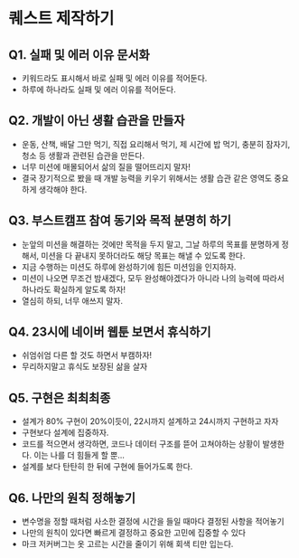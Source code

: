 # 퀘스트 제작하기

## Q1. 실패 및 에러 이유 문서화
- 키워드라도 표시해서 바로 실패 및 에러 이유를 적어둔다.
- 하루에 하나라도 실패 및 에러 이유를 적어둔다.

## Q2. 개발이 아닌 생활 습관을 만들자
- 운동, 산책, 배달 그만 먹기, 직접 요리해서 먹기, 제 시간에 밥 먹기, 충분히 잠자기, 청소 등 생활과 관련된 습관을 만든다.
- 너무 미션에 매몰되어서 삶의 질을 떨어뜨리지 말자!
- 결국 장기적으로 봤을 때 개발 능력을 키우기 위해서는 생활 습관 같은 영역도 중요하게 생각해야 한다.

## Q3. 부스트캠프 참여 동기와 목적 분명히 하기
- 눈앞의 미션을 해결하는 것에만 목적을 두지 말고, 그날 하루의 목표를 분명하게 정해서, 미션을 다 끝내지 못하더라도 해당 목표는 해낼 수 있도록 한다.
- 지금 수행하는 미션도 하루에 완성하기에 힘든 미션임을 인지하자.
- 미션이 나오면 무조건 밤새겠다, 모두 완성해야겠다가 아니라 나의 능력에 따라서 하나라도 확실하게 알도록 하자!
- 열심히 하되, 너무 애쓰지 말자.

## Q4. 23시에 네이버 웹툰 보면서 휴식하기
- 쉬엄쉬엄 다른 할 것도 하면서 부캠하자!
- 무리하지말고 휴식도 보장된 삶을 살자

## Q5. 구현은 최최최종
- 설계가 80% 구현이 20%이듯이, 22시까지 설계하고 24시까지 구현하고 자자
- 구현보다 설계에 집중하자.
- 코드를 적으면서 생각하면, 코드나 데이터 구조를 뜯어 고쳐야하는 상황이 발생한다. 이는 나를 더 힘들게 할 뿐...
- 설계를 보다 탄탄히 한 뒤에 구현에 들어가도록 한다.

## Q6. 나만의 원칙 정해놓기
- 변수명을 정할 때처럼 사소한 결정에 시간을 들일 때마다 결정된 사항을 적어놓기
- 나만의 원칙이 있다면 빠르게 결정하고 중요한 고민에 집중할 수 있다
- 마크 저커버그는 옷 고르는 시간을 줄이기 위해 회색 티만 입는다.